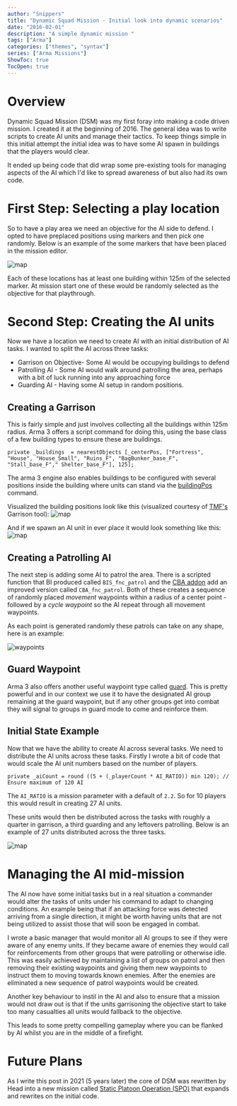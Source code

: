 ```yaml
---
author: "Snippers"
title: "Dynamic Squad Mission - Initial look into dynamic scenarios"
date: "2016-02-01"
description: "A simple dynamic mission "
tags: ["Arma"]
categories: ["themes", "syntax"]
series: ["Arma Missions"]
ShowToc: true
TocOpen: true
---
```


# Overview
Dynamic Squad Mission (DSM) was my first foray into making a code driven mission. I created it at the beginning of 2016. The general idea was to write scripts to create AI units and manage their tactics. To keep things simple in this initial attempt the initial idea was to have some AI spawn in buildings that the players would clear.

It ended up being code that did wrap some pre-existing tools for managing aspects of the AI which I'd like to spread awareness of but also had its own code.

# First Step: Selecting a play location
So to have a play area we need an objective for the AI side to defend. I opted to have preplaced positions using markers and then pick one randomly. Below is an example of the some markers that have been placed in the mission editor.

![map](dsm_placement.jpg)

Each of these locations has at least one building within 125m of the selected marker. At mission start one of these would be randomly selected as the objective for that playthrough.

# Second Step: Creating the AI units
Now we have a location we need to create AI with an initial distribution of AI tasks. I wanted to split the AI across three tasks:
- Garrison on Objective- Some AI would be occupying buildings to defend
- Patrolling AI - Some AI would walk around patrolling the area, perhaps with a bit of luck running into any approaching force
- Guarding AI - Having some AI setup in random positions.

## Creating a Garrison
This is fairly simple and just involves collecting all the buildings within 125m radius. Arma 3 offers a script command for doing this, using the base class of a few building types to ensure these are buildings.

```sqf
private _buildings  = nearestObjects [_centerPos, ["Fortress", "House", "House_Small", "Ruins_F", "BagBunker_base_F", "Stall_base_F"," Shelter_base_F"], 125];
```

The arma 3 engine also enables buildings to be configured with several positions inside the building where units can stand via the [buildingPos](https://community.bistudio.com/wiki/buildingPos) command.

Visualized the building positions look like this (visualized courtesy of [TMF's](https://github.com/tmf3/tmf) Garrison tool):
![map](building_pos.jpg)

And if we spawn an AI unit in ever place it would look something like this:
![map](building_pos_spawned.jpg)

## Creating a Patrolling AI
The next step is adding some AI to patrol the area. There is a scripted function that BI produced called `BIS_fnc_patrol` and the [CBA addon](https://github.com/CBATeam/CBA_A3) add an improved version called `CBA_fnc_patrol`. Both of these creates a sequence of randomly placed *movement* waypoints within a radius of a center point - followed by a *cycle waypoint* so the AI repeat through all movement waypoints.

As each point is generated randomly these patrols can take on any shape, here is an example:

![waypoints](patrol_waypoints.jpg)

## Guard Waypoint
Arma 3 also offers another useful waypoint type called [guard](https://community.bohemia.net/wiki/Waypoints#Guard). This is pretty powerful and in our context we use it to have the designated AI group remaining at the guard waypoint, but if any other groups get into combat they will signal to groups in guard mode to come and reinforce them.

## Initial State Example
Now that we have the ability to create AI across several tasks. We need to distribute the AI units across these tasks. Firstly I wrote a bit of code that would scale the AI unit numbers based on the number of players.
```sqf
private _aiCount = round ((5 + (_playerCount * AI_RATIO)) min 120); // Ensure maximum of 120 AI
```
The `AI_RATIO` is a mission parameter with a default of `2.2`. So for 10 players this would result in  creating 27 AI units.

These units would then be distributed across the tasks with roughly a quarter in garrison, a third guarding and any leftovers patrolling. Below is an example of 27 units distributed across the three tasks.

![map](end-result.jpg)

# Managing the AI mid-mission
The AI now have some initial tasks but in a real situation a commander would alter the tasks of units under his command to adapt to changing conditions. An example being that if an attacking force was detected arriving from a single direction, it might be worth having units that are not being utilized to assist those that will soon be engaged in combat.

I wrote a basic manager that would monitor all AI groups to see if they were aware of any enemy units. If they became aware of enemies they would call for reinforcements from other groups that were patrolling or otherwise idle. This was easily achieved by maintaining a list of groups on patrol and then removing their existing waypoints and giving them new waypoints to instruct them to moving towards known enemies. After the enemies are eliminated a new sequence of patrol waypoints would be created.

Another key behaviour to instil in the AI and also to ensure that a mission would not draw out is that if the units garrisoning the objective start to take too many casualties all units would fallback to the objective.

This leads to some pretty compelling gameplay where you can be flanked by AI whilst you are in the middle of a firefight.

# Future Plans
As I write this post in 2021 (5 years later) the core of DSM was rewritten by Head into a new mission called [Static Platoon Operation (SPO)](https://github.com/headswe/StaticPlatoonOperation) that expands and rewrites on the initial code.